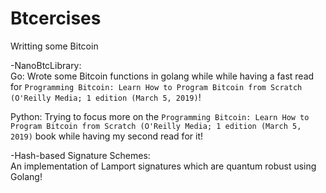# Btcercises
Writting some Bitcoin 

-NanoBtcLibrary:  
Go:
Wrote some Bitcoin functions in golang while while having a fast read for `Programming Bitcoin: Learn How to Program Bitcoin from Scratch (O'Reilly Media; 1 edition (March 5, 2019)`!

Python: 
Trying to focus more on the `Programming Bitcoin: Learn How to Program Bitcoin from Scratch (O'Reilly Media; 1 edition (March 5, 2019)` book while having my second read for it!  

-Hash-based Signature Schemes:  
An implementation of Lamport signatures which are quantum robust using Golang!
